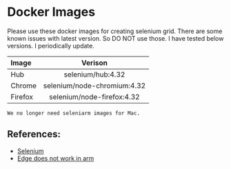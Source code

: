 # Docker Images

Please use these docker images for creating selenium grid. There are some known issues with latest version.
So DO NOT use those. I have tested below versions. I periodically update.

| Image      | Verison | 
| :---        |    :----:   | 
| Hub      | selenium/hub:4.32       | 
| Chrome      | selenium/node-chromium:4.32       | 
| Firefox      | selenium/node-firefox:4.32       | 

`We no longer need seleniarm images for Mac.`

## References:

- [Selenium](https://hub.docker.com/u/selenium)
- [Edge does not work in arm](https://techcommunity.microsoft.com/t5/discussions/edge-for-linux-arm64/m-p/1532272)
